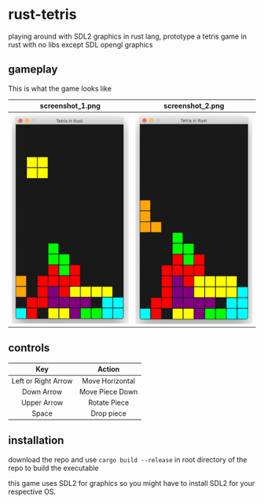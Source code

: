 # rust-tetris
playing around with SDL2 graphics in rust lang, prototype a tetris game in rust with no libs except SDL opengl graphics


## gameplay
This is what the game looks like 

screenshot_1.png           |  screenshot_2.png
:-------------------------:|:-------------------------:
![Game Screenshot 1](/screenshot_1.png?raw=true "Game Screenshot 1") |  ![Game Screenshot 2](/screenshot_2.png?raw=true "Game Screenshot 2")


## controls
 Key | Action
 :-------------------------:|:-------------------------:
 Left or Right Arrow | Move Horizontal
 Down Arrow | Move Piece Down
 Upper Arrow | Rotate Piece
 Space | Drop piece
 
 
## installation
download the repo and use 
`cargo build --release` in root directory of the repo to build the executable

this game uses SDL2 for graphics so you might have to install SDL2 for your respective OS.

